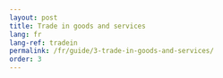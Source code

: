 ```yaml
---
layout: post
title: Trade in goods and services
lang: fr
lang-ref: tradein
permalink: /fr/guide/3-trade-in-goods-and-services/
order: 3
---
```

